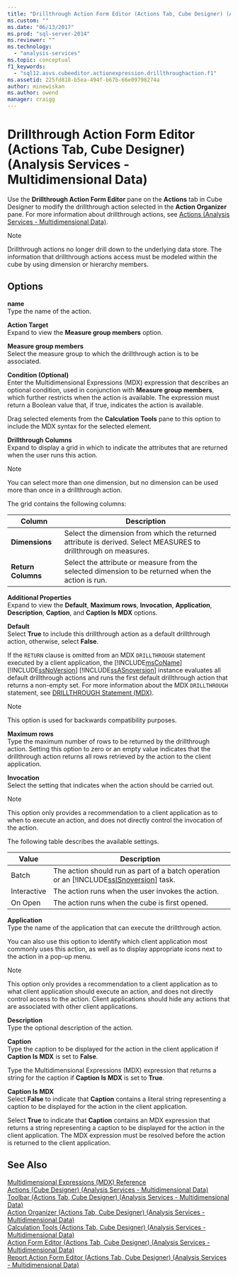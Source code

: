 ```yaml
---
title: "Drillthrough Action Form Editor (Actions Tab, Cube Designer) (Analysis Services - Multidimensional Data) | Microsoft Docs"
ms.custom: ""
ms.date: "06/13/2017"
ms.prod: "sql-server-2014"
ms.reviewer: ""
ms.technology: 
  - "analysis-services"
ms.topic: conceptual
f1_keywords: 
  - "sql12.asvs.cubeeditor.actionexpression.drillthroughaction.f1"
ms.assetid: 225fd818-b5ea-494f-b67b-66e09798274a
author: minewiskan
ms.author: owend
manager: craigg
---
```

# Drillthrough Action Form Editor (Actions Tab, Cube Designer) (Analysis Services - Multidimensional Data)
  Use the **Drillthrough Action Form Editor** pane on the **Actions** tab in Cube Designer to modify the drillthrough action selected in the **Action Organizer** pane. For more information about drillthrough actions, see [Actions &#40;Analysis Services - Multidimensional Data&#41;](multidimensional-models/actions-analysis-services-multidimensional-data.md).  
  
> [!NOTE]  
>  Drillthrough actions no longer drill down to the underlying data store. The information that drillthrough actions access must be modeled within the cube by using dimension or hierarchy members.  
  
## Options  
 **name**  
 Type the name of the action.  
  
 **Action Target**  
 Expand to view the **Measure group members** option.  
  
 **Measure group members**  
 Select the measure group to which the drillthrough action is to be associated.  
  
 **Condition (Optional)**  
 Enter the Multidimensional Expressions (MDX) expression that describes an optional condition, used in conjunction with **Measure group members**, which further restricts when the action is available. The expression must return a Boolean value that, if true, indicates the action is available.  
  
 Drag selected elements from the **Calculation Tools** pane to this option to include the MDX syntax for the selected element.  
  
 **Drillthrough Columns**  
 Expand to display a grid in which to indicate the attributes that are returned when the user runs this action.  
  
> [!NOTE]  
>  You can select more than one dimension, but no dimension can be used more than once in a drillthrough action.  
  
 The grid contains the following columns:  
  
|Column|Description|  
|------------|-----------------|  
|**Dimensions**|Select the dimension from which the returned attribute is derived. Select MEASURES to drillthrough on measures.|  
|**Return Columns**|Select the attribute or measure from the selected dimension to be returned when the action is run.|  
  
 **Additional Properties**  
 Expand to view the **Default**, **Maximum rows**, **Invocation**, **Application**, **Description**, **Caption**, and **Caption Is MDX** options.  
  
 **Default**  
 Select **True** to include this drillthrough action as a default drillthrough action, otherwise, select **False**.  
  
 If the `RETURN` clause is omitted from an MDX `DRILLTHROUGH` statement executed by a client application, the [!INCLUDE[msCoName](../includes/msconame-md.md)] [!INCLUDE[ssNoVersion](../includes/ssnoversion-md.md)] [!INCLUDE[ssASnoversion](../includes/ssasnoversion-md.md)] instance evaluates all default drillthrough actions and runs the first default drillthrough action that returns a non-empty set. For more information about the MDX `DRILLTHROUGH` statement, see [DRILLTHROUGH Statement &#40;MDX&#41;](/sql/mdx/mdx-data-manipulation-drillthrough).  
  
> [!NOTE]  
>  This option is used for backwards compatibility purposes.  
  
 **Maximum rows**  
 Type the maximum number of rows to be returned by the drillthrough action. Setting this option to zero or an empty value indicates that the drillthrough action returns all rows retrieved by the action to the client application.  
  
 **Invocation**  
 Select the setting that indicates when the action should be carried out.  
  
> [!NOTE]  
>  This option only provides a recommendation to a client application as to when to execute an action, and does not directly control the invocation of the action.  
  
 The following table describes the available settings.  
  
|Value|Description|  
|-----------|-----------------|  
|Batch|The action should run as part of a batch operation or an [!INCLUDE[ssISnoversion](../includes/ssisnoversion-md.md)] task.|  
|Interactive|The action runs when the user invokes the action.|  
|On Open|The action runs when the cube is first opened.|  
  
 **Application**  
 Type the name of the application that can execute the drillthrough action.  
  
 You can also use this option to identify which client application most commonly uses this action, as well as to display appropriate icons next to the action in a pop-up menu.  
  
> [!NOTE]  
>  This option only provides a recommendation to a client application as to what client application should execute an action, and does not directly control access to the action. Client applications should hide any actions that are associated with other client applications.  
  
 **Description**  
 Type the optional description of the action.  
  
 **Caption**  
 Type the caption to be displayed for the action in the client application if **Caption Is MDX** is set to **False**.  
  
 Type the Multidimensional Expressions (MDX) expression that returns a string for the caption if **Caption Is MDX** is set to **True**.  
  
 **Caption Is MDX**  
 Select **False** to indicate that **Caption** contains a literal string representing a caption to be displayed for the action in the client application.  
  
 Select **True** to indicate that **Caption** contains an MDX expression that returns a string representing a caption to be displayed for the action in the client application. The MDX expression must be resolved before the action is returned to the client application.  
  
## See Also  
 [Multidimensional Expressions &#40;MDX&#41; Reference](/sql/mdx/multidimensional-expressions-mdx-reference)   
 [Actions &#40;Cube Designer&#41; &#40;Analysis Services - Multidimensional Data&#41;](actions-cube-designer-analysis-services-multidimensional-data.md)   
 [Toolbar &#40;Actions Tab, Cube Designer&#41; &#40;Analysis Services - Multidimensional Data&#41;](toolbar-actions-tab-cube-designer-analysis-services-multidimensional-data.md)   
 [Action Organizer &#40;Actions Tab, Cube Designer&#41; &#40;Analysis Services - Multidimensional Data&#41;](action-organizer-cube-designer-analysis-services-multidimensional-data.md)   
 [Calculation Tools &#40;Actions Tab, Cube Designer&#41; &#40;Analysis Services - Multidimensional Data&#41;](calculation-tools-actions-cube-designer-analysis-services-multidimensional-data.md)   
 [Action Form Editor &#40;Actions Tab, Cube Designer&#41; &#40;Analysis Services - Multidimensional Data&#41;](action-form-editor-cube-designer-analysis-services-multidimensional-data.md)   
 [Report Action Form Editor &#40;Actions Tab, Cube Designer&#41; &#40;Analysis Services - Multidimensional Data&#41;](report-action-form-editor-cube-designer-analysis-services-multidimensional-data.md)  
  
  
